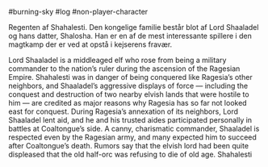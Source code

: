 #burning-sky #log #non-player-character

Regenten af Shahalesti. Den kongelige familie består blot af Lord Shaaladel og hans datter, Shalosha. Han er en af de mest interessante spillere i den magtkamp der er ved at opstå i kejserens fravær.
Lord Shaaladel is a middleaged
elf who rose from being a military commander
to the nation’s ruler during the ascension of the
Ragesian Empire. Shahalesti was in danger of being
conquered like Ragesia’s other neighbors, and
Shaaladel’s aggressive displays of force — including
the conquest and destruction of two nearby elvish
lands that were hostile to him — are credited as major
reasons why Ragesia has so far not looked east
for conquest.
During Ragesia’s annexation of its neighbors,
Lord Shaaladel lent aid, and he and his trusted aides
participated personally in battles at Coaltongue’s
side. A canny, charismatic commander, Shaaladel
is respected even by the Ragesian army, and many
expected him to succeed after Coaltongue’s death.
Rumors say that the elvish lord had been quite displeased
that the old half-orc was refusing to die of
old age.
Shahalesti

